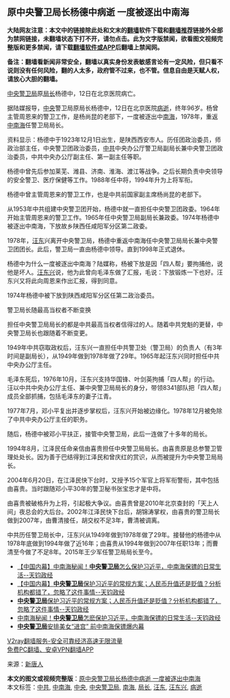  <h2>原中央警卫局长杨德中病逝 一度被逐出中南海</h2> <p class="notice"><b>大陆网友注意：本文中的链接除此处和文末的<a href="https://github.com/bannedbook/fanqiang" >翻墙</a>软件下载和<a href="https://github.com/killgcd/justmysocks/blob/master/README.md">翻墙推荐</a>链接外全部为禁网链接，未翻墙状态下打不开，请勿点击。此为文字版禁闻，欲看图文视频完整版和更多禁闻，请下载<a href="https://github.com/bannedbook/fanqiang">翻墙软件或APP</a>后翻墙上禁闻网。</p><p>备注：翻墙看新闻非常安全，翻墙以真实身份发表敏感言论有一定风险，但只看不说则没有任何风险，翻的人太多，政府管不过来，也不管。信息自由是天赋人权，请放心大胆的翻墙。</b></p>  <div class="entry"> <p id="conimg"></p> <p><a href="https://www.bannedbook.org/bnews/tag/%e4%b8%ad%e5%a4%ae%e8%ad%a6%e5%8d%ab%e5%b1%80/" class="st_tag internal_tag" rel="tag" title="标签 中央警卫局 下的日志">中央警卫局</a>原<a href="https://www.bannedbook.org/bnews/tag/%E5%B1%80%E9%95%BF/" class="st_tag internal_tag" rel="tag" title="标签 局长 下的日志">局长</a>杨德中，12日在北京医院病亡。</p> <p>据陆媒报导，<a href="https://www.bannedbook.org/bnews/tag/%E4%B8%AD%E5%A4%AE/" class="st_tag internal_tag" rel="tag" title="标签 中央 下的日志">中央</a>警卫局原局长杨德中，12日在北京医院<a href="https://www.bannedbook.org/bnews/tag/%E7%97%85%E9%80%9D/" class="st_tag internal_tag" rel="tag" title="标签 病逝 下的日志">病逝</a>，终年96岁。杨曾主管周恩来的警卫工作，是杨尚昆的老部下，一度被逐出中<a href="https://www.bannedbook.org/bnews/tag/%e5%8d%97%e6%b5%b7/" class="st_tag internal_tag" rel="tag" title="标签 南海 下的日志">南海</a>，1978年，重返<a href="https://www.bannedbook.org/bnews/tag/%e4%b8%ad%e5%8d%97%e6%b5%b7/" class="st_tag internal_tag" rel="tag" title="标签 中南海 下的日志">中南海</a>任警卫局局长。</p> <p>资料显示：杨德中于1923年12月1日出生，是陕西西安市人。历任团政治委员，师政治部主任，中央警卫团政治委员，<a href="https://www.bannedbook.org/bnews/tag/%e4%b8%ad%e5%85%b1/" class="st_tag internal_tag" rel="tag" title="标签 中共 下的日志">中共</a>中央办公厅警卫局副局长兼中央警卫团政治委员，中共中央办公厅副主任、第一副主任等职。</p> <p>杨德中曾先后参加莱芜、潍县、济南、淮海、渡江等战争。之后长期负责中央领导的安全警卫、医疗保健等工作。1988年任中将，1994年升为上将军衔。</p> <p>杨德中曾主管周恩来的警卫工作，也是中共前国家副主席杨尚昆的老部下。</p> <p>从1953年中共组建中央警卫团开始，杨德中就一直担任中央警卫团政委。1964年开始主管周恩来的警卫工作。1965年任中央警卫局副局长兼政委。1974年杨德中被逐出中南海，下放故乡陕西任咸阳军分区第二政委。</p>  <p>1978年，<a href="https://www.bannedbook.org/bnews/tag/%e6%b1%aa%e4%b8%9c/" class="st_tag internal_tag" rel="tag" title="标签 汪东 下的日志">汪东</a>兴离开中央警卫局，杨德中重返中南海任中央警卫局局长兼中央警卫团团长。此后，警卫局一直由杨德中领导。直到1998年正式退休。</p> <p>杨德中为什么一度被逐出中南海？陆媒称，杨被下放是因「四人帮」要拘捕他，说他是坏人。<a href="https://www.bannedbook.org/bnews/tag/%e6%b1%aa%e4%b8%9c%e5%85%b4/" class="st_tag internal_tag" rel="tag" title="标签 汪东兴 下的日志">汪东兴</a>说，他为此曾向毛泽东做了汇报，毛说：下放锻炼一下也好。汪东兴又将此向周恩来作出汇报，得到同意。</p> <p>1974年杨德中被下放到陕西咸阳军分区任第二政治委员。</p> <p>警卫局长随最高当权者不断变换</p> <p>担任中央警卫局局长的都是中共最高当权者信得过的人。随着中共党魁的更替，中央警卫局长也跟随着不断变更。</p> <p>1949年中共窃取政权后，汪东兴一直担任中共警卫处（警卫局）的负责人（有3年时间是副局长），从1949年做到1978年做了29年。1965年起汪东兴同时担任中共中央办公厅主任。</p> <p>毛泽东死后，1976年10月，汪东兴支持华国锋、叶剑英拘捕「四人帮」的行动。汪以中共中央办公厅主任、兼中央警卫局局长的身分，带领8341部队把「四人帮」成员全部抓捕，包括毛泽东的妻子江青。</p>  <p>1977年7月，邓小平复出并逐步掌权后，汪东兴开始被边缘化。1978年12月被免除了中共中央办公厅主任的职务。</p> <p>随后，杨德中被邓小平扶正，接管中央警卫局，此后一连做了十多年的局长。</p> <p>1994年8月，江泽民任命亲信由喜贵担任中央警卫局局长。由喜贵原是总参警卫管理处处长。因为善于巴结得到江泽民和曾庆红的赏识，从而被提升为中央警卫局局长。</p> <p>2004年6月20日，在江泽民快下台时，又授予15个军官上将军衔警衔，其中包括由喜贵。当时跟随邓小平30年的警卫秘书张宝忠才是中将。</p> <p>由喜贵被破格升为上将，引起极大争议。由喜贵曾是2010年北京查封的「天上人间」夜总会的大后台。2002年江泽民快下台后，胡锦涛掌权，由喜贵的警卫局长做到2007年，由曹清接任，胡交权不足3年，曹清被调离。</p> <p>中共历任警卫局长中，汪东兴从1949年做到1978年做了29年。接替他的杨德中从1978年底做到1994年做了近16年；由喜贵从1994年做到2007年任职13年；而曹清至今做了不足8年。2015年王少军任警卫局局长至今。</p> <ul class='op-related-articles' title='相关阅读'> <li><a href='https://www.bannedbook.org/bnews/bannedvideo/20201013/1415505.html' target='_blank'>【中国内幕】中南海秘闻！<b>中央警卫局</b>怎么保护习近平，中南海保镖的日常生活--天钧政经</a></li> <li><a href='https://www.bannedbook.org/bnews/bannedvideo/20201014/1415502.html' target='_blank'>【中国内幕】<b>中央警卫局</b>保护习近平的常规方案；人民币升值还是贬值？分析机构都错了，忽略了这件事情--天钧政经</a></li> <li><a href='https://www.bannedbook.org/bnews/bannedvideo/20201014/1413718.html' target='_blank'><b>中央警卫局</b>保护习近平的常规方案；人民币升值还是贬值？分析机构都错了，忽略了这件事情--天钧政经</a></li> <li><a href='https://www.bannedbook.org/bnews/bannedvideo/20201013/1413092.html' target='_blank'>中南海秘闻！<b>中央警卫局</b>怎麽保护习近平，中南海保镖的日常生活--天钧政经</a></li> <li><a href='https://www.bannedbook.org/bnews/cbnews/20200528/1335837.html' target='_blank'><b>中央警卫局</b>安排美女“进宫” 前中南海保镖爆内幕</a></li> </ul> <p class="texttj"> <a href="https://www.bannedbook.org/forum23/topic22702.html" target="_blank">V2ray翻墙服务-安全可靠经济高速无限流量</a><br/> <a href="https://github.com/bannedbook/fanqiang/wiki/%E7%A6%81%E9%97%BB%E7%BD%91%E5%AE%89%E5%8D%93%E7%BF%BB%E5%A2%99%E6%96%B0%E9%97%BBAPP" target="_blank">免费PC翻墙、安卓VPN翻墙APP</a></p><p> 来源：<span class='wp_keywordlink_affiliate'><a href="https://www.ntdtv.com/" title="新唐人">新唐人</a></span> </p> <a name='sharetosocial'></a>       <div><b>本文的图文或视频完整版</b>：<a href='https://www.bannedbook.org/bnews/cbnews/20201113/1430382.html'>原中央警卫局长杨德中病逝 一度被逐出中南海</a></div>  </div><!--END ENTRY--> <div class="postfooter"> <div>本文标签：<a href="https://www.bannedbook.org/bnews/tag/%e4%b8%ad%e5%85%b1/" rel="tag">中共</a>, <a href="https://www.bannedbook.org/bnews/tag/%e4%b8%ad%e5%8d%97%e6%b5%b7/" rel="tag">中南海</a>, <a href="https://www.bannedbook.org/bnews/tag/%E4%B8%AD%E5%A4%AE/" rel="tag">中央</a>, <a href="https://www.bannedbook.org/bnews/tag/%e4%b8%ad%e5%a4%ae%e8%ad%a6%e5%8d%ab%e5%b1%80/" rel="tag">中央警卫局</a>, <a href="https://www.bannedbook.org/bnews/tag/%e5%8d%97%e6%b5%b7/" rel="tag">南海</a>, <a href="https://www.bannedbook.org/bnews/tag/%E5%B1%80%E9%95%BF/" rel="tag">局长</a>, <a href="https://www.bannedbook.org/bnews/tag/%e6%b1%aa%e4%b8%9c/" rel="tag">汪东</a>, <a href="https://www.bannedbook.org/bnews/tag/%e6%b1%aa%e4%b8%9c%e5%85%b4/" rel="tag">汪东兴</a>, <a href="https://www.bannedbook.org/bnews/tag/%E7%97%85%E9%80%9D/" rel="tag">病逝</a></div>  </div><!--END POSTFOOTER--> 